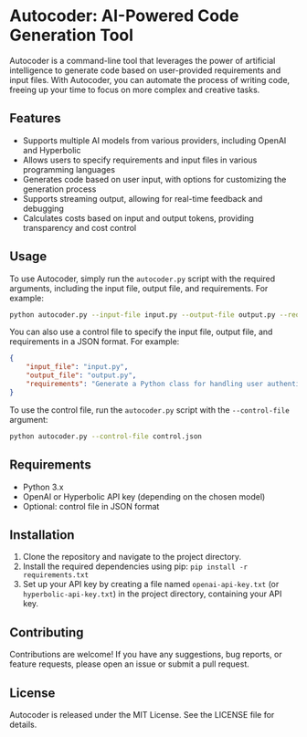 # Autocoder: AI-Powered Code Generation Tool

Autocoder is a command-line tool that leverages the power of artificial intelligence to generate code based on user-provided requirements and input files. With Autocoder, you can automate the process of writing code, freeing up your time to focus on more complex and creative tasks.

## Features

* Supports multiple AI models from various providers, including OpenAI and Hyperbolic
* Allows users to specify requirements and input files in various programming languages
* Generates code based on user input, with options for customizing the generation process
* Supports streaming output, allowing for real-time feedback and debugging
* Calculates costs based on input and output tokens, providing transparency and cost control

## Usage

To use Autocoder, simply run the `autocoder.py` script with the required arguments, including the input file, output file, and requirements. For example:
```bash
python autocoder.py --input-file input.py --output-file output.py --requirements "Generate a Python class for handling user authentication"
```
You can also use a control file to specify the input file, output file, and requirements in a JSON format. For example:
```json
{
    "input_file": "input.py",
    "output_file": "output.py",
    "requirements": "Generate a Python class for handling user authentication"
}
```
To use the control file, run the `autocoder.py` script with the `--control-file` argument:
```bash
python autocoder.py --control-file control.json
```
## Requirements

* Python 3.x
* OpenAI or Hyperbolic API key (depending on the chosen model)
* Optional: control file in JSON format

## Installation

1. Clone the repository and navigate to the project directory.
2. Install the required dependencies using pip: `pip install -r requirements.txt`
3. Set up your API key by creating a file named `openai-api-key.txt` (or `hyperbolic-api-key.txt`) in the project directory, containing your API key.

## Contributing

Contributions are welcome! If you have any suggestions, bug reports, or feature requests, please open an issue or submit a pull request.

## License

Autocoder is released under the MIT License. See the LICENSE file for details.